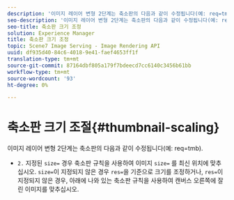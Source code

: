 ```yaml
---
description: '이미지 레이어 변형 2단계는 축소판의 다음과 같이 수정됩니다(예: req=tmb).'
seo-description: '이미지 레이어 변형 2단계는 축소판의 다음과 같이 수정됩니다(예: req=tmb).'
seo-title: 축소판 크기 조정
solution: Experience Manager
title: 축소판 크기 조정
topic: Scene7 Image Serving - Image Rendering API
uuid: df935d40-84c6-4018-9e41-faef4653ff1f
translation-type: tm+mt
source-git-commit: 87164dbf805a179f7bdeecd7cc6140c3456b61bb
workflow-type: tm+mt
source-wordcount: '93'
ht-degree: 0%

---
```



# 축소판 크기 조절{#thumbnail-scaling}

이미지 레이어 변형 2단계는 축소판의 다음과 같이 수정됩니다(예: req=tmb).

* `2.` 지정된  `size=` 경우 축소판 규칙을 사용하여 이미지 `size=` 를 최신 위치에 맞추십시오. `size=`이 지정되지 않은 경우 `res=`을 기준으로 크기를 조정하거나, `res=`이 지정되지 않은 경우, 아래에 나와 있는 축소판 규칙을 사용하여 캔버스 오른쪽에 잘린 이미지를 맞추십시오.

